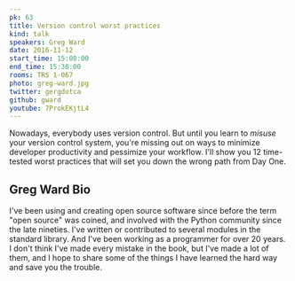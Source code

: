 ```yaml
---
pk: 63
title: Version control worst practices
kind: talk
speakers: Greg Ward
date: 2016-11-12
start_time: 15:00:00
end_time: 15:30:00
rooms: TRS 1-067
photo: greg-ward.jpg
twitter: gergdotca
github: gward
youtube: 7ProkEKjtL4
---
```


Nowadays, everybody uses version control. But until you learn to *misuse* your version control system, you're missing out on ways to minimize developer productivity and pessimize your workflow. I'll show you 12 time-tested worst practices that will set you down the wrong path from Day One.

## Greg Ward Bio

I've been using and creating open source software since before the term "open source" was coined, and involved with the Python community since the late nineties. I've written or contributed to several modules in the standard library. And I've been working as a programmer for over 20 years. I don't think I've made every mistake in the book, but I've made a lot of them, and I hope to share some of the things I have learned the hard way and save you the trouble.